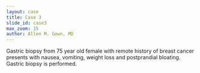 ```yaml
---
layout: case
title: Case 3
slide_id: case3
max_zoom: 15
author: Allen M. Gown, MD
---
```

Gastric biopsy from 75 year old female with remote history of breast cancer presents with nausea, vomiting, weight loss and postprandial bloating. Gastric biopsy is performed.
